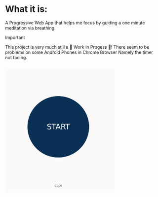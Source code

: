 # What it is:
A Progressive Web App that helps me focus by guiding a one minute meditation via breathing.

> [!IMPORTANT]
> This project is very much still a 🚧 Work in Progess 🚧!
> There seem to be problems on some Android Phones in Chrome Browser
> Namely the timer not fading.

<br>

<img src="img/Screenshot.png" height=400px>

